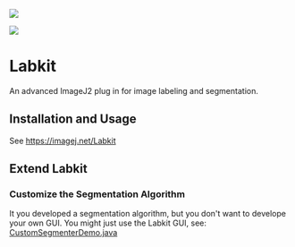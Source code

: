 [![](https://github.com/juglab/labkit-ui/actions/workflows/build-main.yml/badge.svg)](https://github.com/juglab/labkit-ui/actions/workflows/build-main.yml)

[![](https://github.com/maarzt/imglib2-labkit/actions/workflows/build-main.yml/badge.svg)](https://github.com/maarzt/imglib2-labkit/actions/workflows/build-main.yml)

# Labkit

An advanced ImageJ2 plug in for image labeling and segmentation.

## Installation and Usage

See https://imagej.net/Labkit

## Extend Labkit

### Customize the Segmentation Algorithm

It you developed a segmentation algorithm, but you don't want to develope your own GUI. You might just use the Labkit GUI, see:
[CustomSegmenterDemo.java](https://github.com/maarzt/imglib2-labkit/blob/master/src/test/java/demo/custom_segmenter/CustomSegmenterDemo.java)

